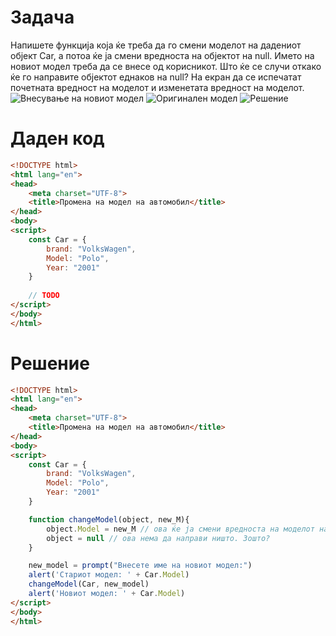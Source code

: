 # Задача
Напишете функција која ќе треба да го смени моделот на дадениот објект Car, а потоа ќе ја смени вредноста на објектот на null. Името на новиот модел треба да се внесе од корисникот. Што ќе се случи откако ќе го направите објектот еднаков на null? На екран да се испечатат почетната вредност на моделот и изменетата вредност на моделот.
![Внесување на новиот модел](/img/slika1.png)
![Оригинален модел](/img/slika2.png)
![Решение](/img/slika3.png)
# Даден код
```html
<!DOCTYPE html>
<html lang="en">
<head>
    <meta charset="UTF-8">
    <title>Промена на модел на автомобил</title>
</head>
<body>
<script>
    const Car = {
        brand: "VolksWagen",
        Model: "Polo",
        Year: "2001"
    }
    
    // TODO
</script>
</body>
</html>
```
# Решение
```html
<!DOCTYPE html>
<html lang="en">
<head>
    <meta charset="UTF-8">
    <title>Промена на модел на автомобил</title>
</head>
<body>
<script>
    const Car = {
        brand: "VolksWagen",
        Model: "Polo",
        Year: "2001"
    }

    function changeModel(object, new_M){
        object.Model = new_M // ова ќе ја смени вредноста на моделот на автомобилот
        object = null // ова нема да направи ништо. Зошто?
    }

    new_model = prompt("Внесете име на новиот модел:")
    alert('Стариот модел: ' + Car.Model)
    changeModel(Car, new_model)
    alert('Новиот модел: ' + Car.Model)
</script>
</body>
</html>
```